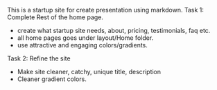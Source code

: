 This is a startup site for create presentation using markdown.
Task 1: Complete Rest of the home page.

- create what startup site needs, about, pricing, testimonials, faq etc.
- all home pages goes under layout/Home folder.
- use attractive and engaging colors/gradients.

Task 2: Refine the site

- Make site cleaner, catchy, unique title, description
- Cleaner gradient colors.
